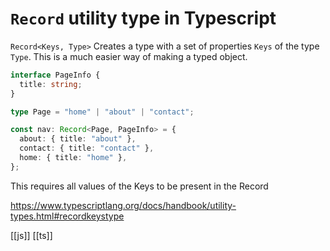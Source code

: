 # `Record` utility type in Typescript

`Record<Keys, Type>`
Creates a type with a set of properties `Keys` of the type `Type`. This is a much easier way of making a typed object.

```typescript
interface PageInfo {
  title: string;
}

type Page = "home" | "about" | "contact";

const nav: Record<Page, PageInfo> = {
  about: { title: "about" },
  contact: { title: "contact" },
  home: { title: "home" },
};
```

This requires all values of the Keys to be present in the Record

https://www.typescriptlang.org/docs/handbook/utility-types.html#recordkeystype

[[js]]
[[ts]]